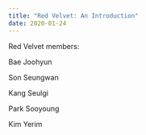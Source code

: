 ```yaml
---
title: "Red Velvet: An Introduction"
date: 2020-01-24
---
```


Red Velvet members:

Bae Joohyun

Son Seungwan

Kang Seulgi

Park Sooyoung

Kim Yerim
